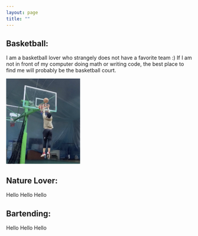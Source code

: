 ```yaml
---
layout: page
title: ""
---
```


## Basketball:

I am a basketball lover who strangely does not have a favorite team :) If I am not in front of my computer doing math or writing code, the best place to find me will probably be the basketball court. 

<img src="/dunk.png" width="200"/>


## Nature Lover:
Hello Hello Hello


## Bartending:
Hello Hello Hello





